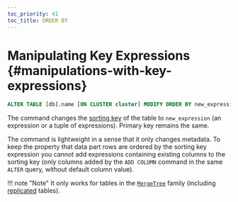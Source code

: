 ```yaml
---
toc_priority: 41
toc_title: ORDER BY
---
```


# Manipulating Key Expressions {#manipulations-with-key-expressions}

``` sql
ALTER TABLE [db].name [ON CLUSTER cluster] MODIFY ORDER BY new_expression
```

The command changes the [sorting key](../../../engines/table-engines/mergetree-family/mergetree.md) of the table to `new_expression` (an expression or a tuple of expressions). Primary key remains the same.

The command is lightweight in a sense that it only changes metadata. To keep the property that data part rows are ordered by the sorting key expression you cannot add expressions containing existing columns to the sorting key (only columns added by the `ADD COLUMN` command in the same `ALTER` query, without default column value).

!!! note "Note"
    It only works for tables in the [`MergeTree`](../../../engines/table-engines/mergetree-family/mergetree.md) family (including [replicated](../../../engines/table-engines/mergetree-family/replication.md) tables).
